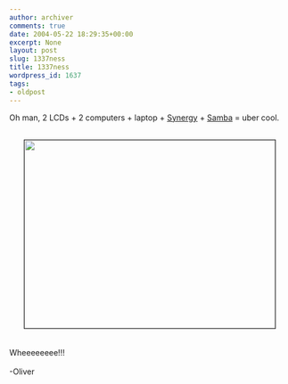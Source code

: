 ```yaml
---
author: archiver
comments: true
date: 2004-05-22 18:29:35+00:00
excerpt: None
layout: post
slug: 1337ness
title: 1337ness
wordpress_id: 1637
tags:
- oldpost
---
```


Oh man, 2 LCDs + 2 computers + laptop + <a href=http://synergy2.sf.net>Synergy</a> + <a href=http://www.samba.org>Samba</a> = uber cool.<br /><br /><center><img src=http://www.oliverweb.com/stuff/monkeytiddle.jpg width=450 height=338 border=1></center><br /><br />Wheeeeeeee!!!<br /><br />-Oliver